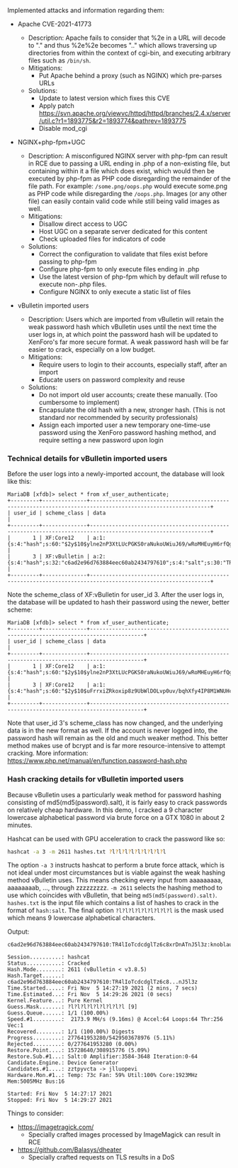 Implemented attacks and information regarding them:
* Apache CVE-2021-41773
  * Description: Apache fails to consider that %2e in a URL will decode to "." and thus %2e%2e becomes ".." which allows traversing up directories from within the context of cgi-bin, and executing arbitrary files such as `/bin/sh`.
  * Mitigations:
    * Put Apache behind a proxy (such as NGINX) which pre-parses URLs
  * Solutions:
    * Update to latest version which fixes this CVE
    * Apply patch https://svn.apache.org/viewvc/httpd/httpd/branches/2.4.x/server/util.c?r1=1893775&r2=1893774&pathrev=1893775
    * Disable mod_cgi

* NGINX+php-fpm+UGC
  * Description: A misconfigured NGINX server with php-fpm can result in RCE due to passing a URL ending in .php of a non-existing file, but containing within it a file which does exist, which would then be executed by php-fpm as PHP code disregarding the remainder of the file path. For example: `/some.png/oops.php` would execute some.png as PHP code while disregarding the `/oops.php`. Images (or any other file) can easily contain valid code while still being valid images as well.
  * Mitigations:
    * Disallow direct access to UGC
    * Host UGC on a separate server dedicated for this content
    * Check uploaded files for indicators of code
  * Solutions:
    * Correct the configuration to validate that files exist before passing to php-fpm
    * Configure php-fpm to only execute files ending in .php
    * Use the latest version of php-fpm which by default will refuse to execute non-.php files.
    * Configure NGINX to only execute a static list of files

* vBulletin imported users
  * Description: Users which are imported from vBulletin will retain the weak password hash which vBulletin uses until the next time the user logs in, at which point the password hash will be updated to XenForo's far more secure format. A weak password hash will be far easier to crack, especially on a low budget.
  * Mitigations:
    * Require users to login to their accounts, especially staff, after an import
    * Educate users on password complexity and reuse
  * Solutions:
    * Do not import old user accounts; create these manually. (Too cumbersome to implement)
    * Encapsulate the old hash with a new, stronger hash. (This is not standard nor recommended by security professionals)
    * Assign each imported user a new temporary one-time-use password using the XenForo password hashing method, and require setting a new password upon login

### Technical details for vBulletin imported users
Before the user logs into a newly-imported account, the database will look like this:
```
MariaDB [xfdb]> select * from xf_user_authenticate;
+---------+--------------+------------------------------------------------------------------------------------------------------------+
| user_id | scheme_class | data                                                                                                       |
+---------+--------------+------------------------------------------------------------------------------------------------------------+
|       1 | XF:Core12    | a:1:{s:4:"hash";s:60:"$2y$10$ylne2nP3XtLUcPGKS0raNukoUWiuJ69/wRoMHEuyH6rfQgm3KlytG";}                      |
|       3 | XF:vBulletin | a:2:{s:4:"hash";s:32:"c6ad2e96d763884eec60ab2434797610";s:4:"salt";s:30:"TR4lIoTcdcdglTz6c8xrDnATnJ5l3z";} |
+---------+--------------+------------------------------------------------------------------------------------------------------------+
```
Note the scheme_class of XF:vBulletin for user_id 3. After the user logs in, the database will be updated to hash their password using the newer, better scheme:
```
MariaDB [xfdb]> select * from xf_user_authenticate;
+---------+--------------+---------------------------------------------------------------------------------------+
| user_id | scheme_class | data                                                                                  |
+---------+--------------+---------------------------------------------------------------------------------------+
|       1 | XF:Core12    | a:1:{s:4:"hash";s:60:"$2y$10$ylne2nP3XtLUcPGKS0raNukoUWiuJ69/wRoMHEuyH6rfQgm3KlytG";} |
|       3 | XF:Core12    | a:1:{s:4:"hash";s:60:"$2y$10$uFrrxiZRkoxip8z9UbWlDOLvp0uv/bqhXfy4IP8M1WNUHcEKLaEgy";} |
+---------+--------------+---------------------------------------------------------------------------------------+
```
Note that user_id 3's scheme_class has now changed, and the underlying data is in the new format as well. If the account is never logged into, the password hash will remain as the old and much weaker method. This better method makes use of bcrypt and is far more resource-intensive to attempt cracking. More information: https://www.php.net/manual/en/function.password-hash.php

### Hash cracking details for vBulletin imported users
Because vBulletin uses a particularly weak method for password hashing consisting of md5(md5(password).salt), it is fairly easy to crack passwords on relatively cheap hardware. In this demo, I cracked a 9 character lowercase alphabetical password via brute force on a GTX 1080 in about 2 minutes.

Hashcat can be used with GPU acceleration to crack the password like so:
```sh
hashcat -a 3 -m 2611 hashes.txt ?l?l?l?l?l?l?l?l?l
```
The option `-a 3` instructs hashcat to perform a brute force attack, which is not ideal under most circumstances but is viable against the weak hashing method vBulletin uses. This means checking every input from aaaaaaaaa, aaaaaaaab, ..., through zzzzzzzzz. `-m 2611` selects the hashing method to use which coincides with vBulletin, that being `md5(md5(password).salt)`. `hashes.txt` is the input file which contains a list of hashes to crack in the format of `hash:salt`. The final option `?l?l?l?l?l?l?l?l?l` is the mask used which means 9 lowercase alphabetical characters.

Output:
```
c6ad2e96d763884eec60ab2434797610:TR4lIoTcdcdglTz6c8xrDnATnJ5l3z:knoblauch

Session..........: hashcat
Status...........: Cracked
Hash.Mode........: 2611 (vBulletin < v3.8.5)
Hash.Target......: c6ad2e96d763884eec60ab2434797610:TR4lIoTcdcdglTz6c8...nJ5l3z
Time.Started.....: Fri Nov  5 14:27:19 2021 (2 mins, 7 secs)
Time.Estimated...: Fri Nov  5 14:29:26 2021 (0 secs)
Kernel.Feature...: Pure Kernel
Guess.Mask.......: ?l?l?l?l?l?l?l?l?l [9]
Guess.Queue......: 1/1 (100.00%)
Speed.#1.........:  2173.9 MH/s (9.16ms) @ Accel:64 Loops:64 Thr:256 Vec:1
Recovered........: 1/1 (100.00%) Digests
Progress.........: 277641953280/5429503678976 (5.11%)
Rejected.........: 0/277641953280 (0.00%)
Restore.Point....: 15728640/308915776 (5.09%)
Restore.Sub.#1...: Salt:0 Amplifier:3584-3648 Iteration:0-64
Candidate.Engine.: Device Generator
Candidates.#1....: zztpyvcta -> jlluopevi
Hardware.Mon.#1..: Temp: 73c Fan: 59% Util:100% Core:1923MHz Mem:5005MHz Bus:16

Started: Fri Nov  5 14:27:17 2021
Stopped: Fri Nov  5 14:29:27 2021
```

Things to consider:
* https://imagetragick.com/
  * Specially crafted images processed by ImageMagick can result in RCE
* https://github.com/Balasys/dheater
  * Specially crafted requests on TLS results in a DoS
